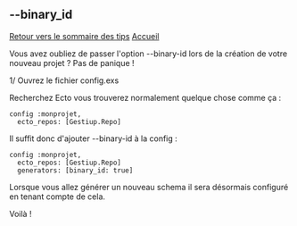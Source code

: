 ## --binary_id
[Retour vers le sommaire des tips](../TipsSommaire.md)
[Accueil](../README.md)

Vous avez oubliez de passer l'option --binary-id lors de la création de votre nouveau projet ?
Pas de panique !

1/ Ouvrez le fichier config.exs

Recherchez Ecto vous trouverez normalement quelque chose comme ça :

```
config :monprojet,
  ecto_repos: [Gestiup.Repo]
```

Il suffit donc d'ajouter --binary-id à la config :

```
config :monprojet,
  ecto_repos: [Gestiup.Repo]
  generators: [binary_id: true]
```

Lorsque vous allez générer un nouveau schema il sera désormais configuré en tenant compte de cela.

Voilà !